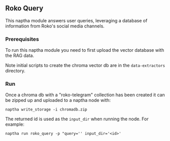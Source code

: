 ## Roko Query

This naptha module answers user queries, leveraging a database of information from Roko's social media channels. 

### Prerequisites

To run this naptha module you need to first upload the vector database with the RAG data.

Note initial scripts to create the chroma vector db are in the `data-extractors` directory.

### Run

Once a chroma db with a "roko-telegram" collection has been created it can be zipped up and uploaded to a naptha node with:

```
naptha write_storage -i chromadb.zip
```

The returned id is used as the `input_dir` when running the node. For example:
```
naptha run roko_query -p "query='' input_dir='<id>'
```







